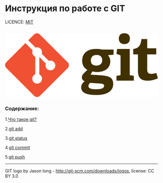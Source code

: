 # Инструкция по работе с GIT
 
LICENCE: [MIT](./license.md)
  
![logo-git](./assent/logo-git.png)
---

### Содержание:
1.[Что такое git?](./git.md)

2.[git add](./add.md)

3.[git status](./status.md)

4.[git commit](./commit.md)

5.[git push](./push.md)
 
 ---

 GIT logo by Jason long - http://git-scm.com/downloads/logos,
license: CC BY 3.0